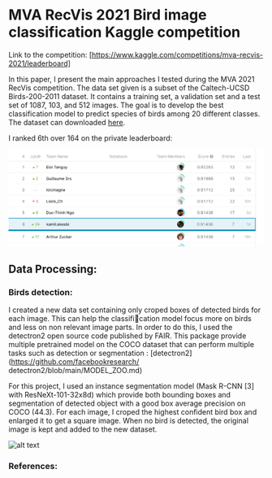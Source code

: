 
# MVA RecVis 2021 Bird image classification Kaggle competition

Link to the competition: [https://www.kaggle.com/competitions/mva-recvis-2021/leaderboard]

In this paper, I present the main approaches I tested during the MVA 2021 RecVis competition. The data set given
is a subset of the Caltech-UCSD Birds-200-2011 dataset.
It contains a training set, a validation set and a test set of
1087, 103, and 512 images. The goal is to develop the best
classification model to predict species of birds among 20
different classes. The dataset can downloaded [here](https://www.kaggle.com/competitions/mva-recvis-2021/data). 

I ranked 6th over 164 on the private leaderboard: 

![Ranking](images/compet_result.png)



## Data Processing: 

### Birds detection: 

I created a new data set containing only croped boxes of
detected birds for each image. This can help the classification model focus more on birds and less on non relevant
image parts. In order to do this, I used the detectron2
open source code published by FAIR. This package provide
multiple pretrained model on the COCO dataset that can
perform multiple tasks such as detection or segmentation
: [detectron2](https://github.com/facebookresearch/
detectron2/blob/main/MODEL_ZOO.md)

For this project, I used an instance segmentation model
(Mask R-CNN [3] with ResNeXt-101-32x8d) which
provide both bounding boxes and segmentation of detected
object with a good box average precision on COCO (44.3).
For each image, I croped the highest confident bird box and
enlarged it to get a square image. When no bird is detected,
the original image is kept and added to the new dataset.

![alt text](http://url/to/img.png)





### References: 